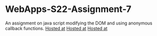 # WebApps-S22-Assignment-7
An assignment on java script modifying the DOM and using anonymous callback functions.
[Hosted at](https://44-563-web-apps-s22.github.io/webapps-s22-assignment-7-MadhupriyaGundeti/hunt.html)
[Hosted at](https://44-563-web-apps-s22.github.io/webapps-s22-assignment-7-MadhupriyaGundeti/reaction.html)
[Hosted at](https://44-563-web-apps-s22.github.io/webapps-s22-assignment-7-MadhupriyaGundeti/queue.html)